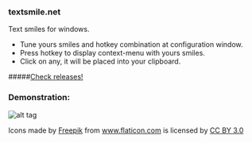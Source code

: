 ### textsmile.net
Text smiles for windows. 

* Tune yours smiles and hotkey combination at configuration window.
* Press hotkey to display context-menu with yours smiles.
* Click on any, it will be placed into your clipboard.

#####[Check releases!](https://github.com/baguwka/textsmile.net/releases)

### Demonstration:

![alt tag](https://i.imgur.com/3U32oKE.gif)

<div>Icons made by <a href="http://www.flaticon.com/authors/freepik" title="Freepik">Freepik</a> from <a href="http://www.flaticon.com" title="Flaticon">www.flaticon.com</a>             is licensed by <a href="http://creativecommons.org/licenses/by/3.0/" title="Creative Commons BY 3.0">CC BY 3.0</a></div>
